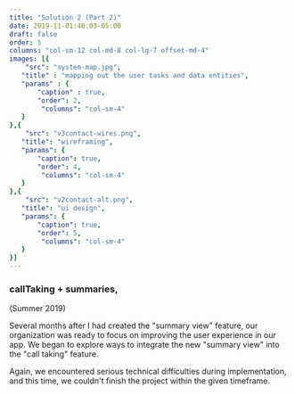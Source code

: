 ```yaml
---
title: "Solution 2 (Part 2)"
date: 2019-11-01:46:03-05:00
draft: false
order: 5
columns: "col-sm-12 col-md-8 col-lg-7 offset-md-4"
images: [{
    "src": "system-map.jpg",
   "title" : "mapping out the user tasks and data entities",
   "params" : {
       "caption" : true,
       "order": 2,
        "columns": "col-sm-4"
   }
},{
    "src": "v3contact-wires.png",
   "title": "wireframing",
   "params": {
       "caption": true,
       "order": 4,
        "columns": "col-sm-4"
   }
},{
    "src": "v2contact-alt.png",
   "title": "ui design",
   "params": {
       "caption": true,
       "order": 5,
        "columns": "col-sm-4"
   }
}]
---
```

### callTaking + summaries,
 (Summer 2019)

Several months after I had created the "summary view" feature, our organization was ready to focus on improving the user experience in our app. We began to explore ways to integrate the new "summary view" into the "call taking" feature. 

Again, we encountered serious technical difficulties during implementation, and this time, we couldn't finish the project within the given timeframe.